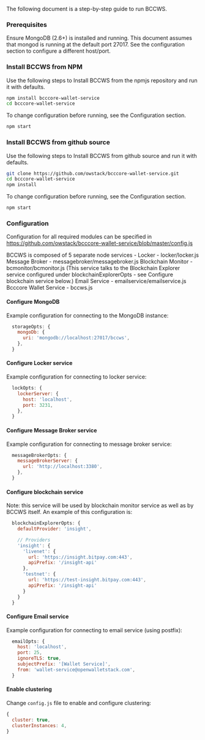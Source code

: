 The following document is a step-by-step guide to run BCCWS.

### Prerequisites
Ensure MongoDB (2.6+) is installed and running. This document assumes that mongod is running at the default port 27017.
See the configuration section to configure a different host/port.

### Install BCCWS from NPM
Use the following steps to Install BCCWS from the npmjs repository and run it with defaults.
```bash
npm install bcccore-wallet-service
cd bcccore-wallet-service
```
To change configuration before running, see the Configuration section.
```bash
npm start
```

### Install BCCWS from github source
Use the following steps to Install BCCWS from github source and run it with defaults.
```bash
git clone https://github.com/owstack/bcccore-wallet-service.git
cd bcccore-wallet-service
npm install
```
To change configuration before running, see the Configuration section.
```bash
npm start
```
### Configuration
Configuration for all required modules can be specified in https://github.com/owstack/bcccore-wallet-service/blob/master/config.js

BCCWS is composed of 5 separate node services -
Locker - locker/locker.js
Message Broker - messagebroker/messagebroker.js
Blockchain Monitor - bcmonitor/bcmonitor.js (This service talks to the Blockchain Explorer service configured under blockchainExplorerOpts - see Configure blockchain service below.)
Email Service - emailservice/emailservice.js
Bcccore Wallet Service - bccws.js

#### Configure MongoDB
Example configuration for connecting to the MongoDB instance:
```javascript
  storageOpts: {
    mongoDb: {
      uri: 'mongodb://localhost:27017/bccws',
    },
  }
```
#### Configure Locker service
Example configuration for connecting to locker service:
```javascript
  lockOpts: {
    lockerServer: {
      host: 'localhost',
      port: 3231,
    },
  }
```

#### Configure Message Broker service
Example configuration for connecting to message broker service:
```javascript
  messageBrokerOpts: {
    messageBrokerServer: {
      url: 'http://localhost:3380',
    },
  }
```

#### Configure blockchain service
Note: this service will be used by blockchain monitor service as well as by BCCWS itself.
An example of this configuration is:
```javascript
  blockchainExplorerOpts: {
    defaultProvider: 'insight',

    // Providers
    'insight': {
      'livenet': {
        url: 'https://insight.bitpay.com:443',
        apiPrefix: '/insight-api'
      },
      'testnet': {
        url: 'https://test-insight.bitpay.com:443',
        apiPrefix: '/insight-api'
      }
    }
  }
```

#### Configure Email service
Example configuration for connecting to email service (using postfix):
```javascript
  emailOpts: {
    host: 'localhost',
    port: 25,
    ignoreTLS: true,
    subjectPrefix: '[Wallet Service]',
    from: 'wallet-service@openwalletstack.com',
  }
```

#### Enable clustering
Change `config.js` file to enable and configure clustering:
```javascript
{
  cluster: true,
  clusterInstances: 4,
}
```

